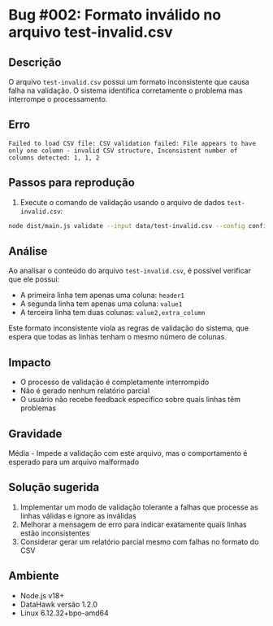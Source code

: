 # Bug #002: Formato inválido no arquivo test-invalid.csv

## Descrição
O arquivo `test-invalid.csv` possui um formato inconsistente que causa falha na validação. O sistema identifica corretamente o problema mas interrompe o processamento.

## Erro
```
Failed to load CSV file: CSV validation failed: File appears to have only one column - invalid CSV structure, Inconsistent number of columns detected: 1, 1, 2
```

## Passos para reprodução
1. Execute o comando de validação usando o arquivo de dados `test-invalid.csv`:
```bash
node dist/main.js validate --input data/test-invalid.csv --config config/complete-validation.yaml --output data/qa-results/test-invalid --format json,html
```

## Análise
Ao analisar o conteúdo do arquivo `test-invalid.csv`, é possível verificar que ele possui:
- A primeira linha tem apenas uma coluna: `header1`
- A segunda linha tem apenas uma coluna: `value1`
- A terceira linha tem duas colunas: `value2,extra_column`

Este formato inconsistente viola as regras de validação do sistema, que espera que todas as linhas tenham o mesmo número de colunas.

## Impacto
- O processo de validação é completamente interrompido
- Não é gerado nenhum relatório parcial
- O usuário não recebe feedback específico sobre quais linhas têm problemas

## Gravidade
Média - Impede a validação com este arquivo, mas o comportamento é esperado para um arquivo malformado

## Solução sugerida
1. Implementar um modo de validação tolerante a falhas que processe as linhas válidas e ignore as inválidas
2. Melhorar a mensagem de erro para indicar exatamente quais linhas estão inconsistentes
3. Considerar gerar um relatório parcial mesmo com falhas no formato do CSV

## Ambiente
- Node.js v18+
- DataHawk versão 1.2.0
- Linux 6.12.32+bpo-amd64

